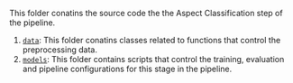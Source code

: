 This folder conatins the source code the the Aspect Classification step of the pipeline. 
1) [`data`](/src/aspect_classification/data/): This folder conatins classes related to functions that control the preprocessing data.
1) [`models`](/src/aspect_classification/models/): This folder contains scripts that control the training, evaluation and pipeline configurations for this stage in the pipeline. 